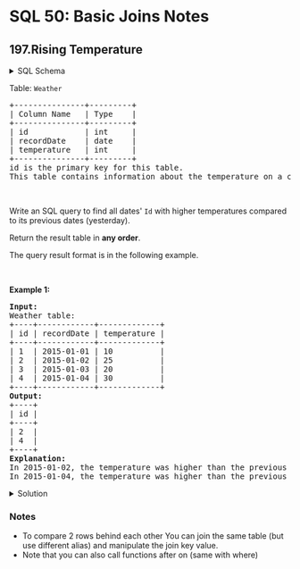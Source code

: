 # SQL 50: Basic Joins Notes
## 197.Rising Temperature
<details> 
<summary> SQL Schema </summary>

``` sql
Create table If Not Exists Weather (id int, recordDate date, temperature int)
Truncate table Weather
insert into Weather (id, recordDate, temperature) values ('1', '2015-01-01', '10')
insert into Weather (id, recordDate, temperature) values ('2', '2015-01-02', '25')
insert into Weather (id, recordDate, temperature) values ('3', '2015-01-03', '20')
insert into Weather (id, recordDate, temperature) values ('4', '2015-01-04', '30')
```
</details>

<div class="_1l1MA" data-track-load="description_content"><p>Table: <code>Weather</code></p>

<pre>+---------------+---------+
| Column Name   | Type    |
+---------------+---------+
| id            | int     |
| recordDate    | date    |
| temperature   | int     |
+---------------+---------+
id is the primary key for this table.
This table contains information about the temperature on a certain day.
</pre>

<p>&nbsp;</p>

<p>Write an SQL query to find all dates' <code>Id</code> with higher temperatures compared to its previous dates (yesterday).</p>

<p>Return the result table in <strong>any order</strong>.</p>

<p>The query result format is in the following example.</p>

<p>&nbsp;</p>
<p><strong class="example">Example 1:</strong></p>

<pre><strong>Input:</strong> 
Weather table:
+----+------------+-------------+
| id | recordDate | temperature |
+----+------------+-------------+
| 1  | 2015-01-01 | 10          |
| 2  | 2015-01-02 | 25          |
| 3  | 2015-01-03 | 20          |
| 4  | 2015-01-04 | 30          |
+----+------------+-------------+
<strong>Output:</strong> 
+----+
| id |
+----+
| 2  |
| 4  |
+----+
<strong>Explanation:</strong> 
In 2015-01-02, the temperature was higher than the previous day (10 -&gt; 25).
In 2015-01-04, the temperature was higher than the previous day (20 -&gt; 30).
</pre>
</div></div>


<details> 
<summary> Solution </summary>

1. 
``` sql
select
    b.id
from
    Weather a
    join Weather b on b.recordDate = DATE_ADD(a.recordDate, INTERVAL 1 DAY)
where
    b.temperature > a.temperature
```

2. 

``` sql
select
    b.id
from
    Weather a
    join Weather b on b.recordDate = a.recordDate + INTERVAL '1' DAY
where
    b.temperature > a.temperature
```

3. Leetcode solution

``` sql
SELECT
    weather.id AS 'Id'
FROM
    weather
        JOIN
    weather w ON DATEDIFF(weather.recordDate, w.recordDate) = 1
        AND weather.Temperature > w.Temperature
;
```
</details>

### Notes
- To compare 2 rows behind each other You can join the same table (but use different alias) and manipulate the join key value.
- Note that you can also call functions after on (same with where)